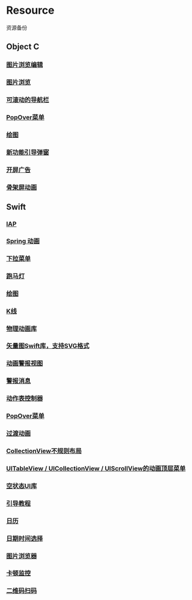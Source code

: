 # Resource
资源备份

## Object C
### [图片浏览编辑](https://github.com/QuintGao/GKPhotoBrowser)
### [图片浏览](https://github.com/indulgeIn/YBImageBrowser)
### [可滚动的导航栏](https://github.com/andreamazz/AMScrollingNavbar)
### [PopOver菜单](https://github.com/liufengting/FTPopOverMenu)
### [绘图](https://github.com/SunriseOYR/ORCharts)
### [新功能引导弹窗](https://github.com/choiceyou/FWPopupViewOC)
### [开屏广告](https://github.com/CoderZhuXH/XHLaunchAd)
### [骨架屏动画](https://github.com/tigerAndBull/TABAnimated)

## Swift
### [IAP](https://github.com/bizz84/SwiftyStoreKit)
### [Spring 动画](https://github.com/MengTo/Spring?utm_source=mybridge&utm_medium=blog&utm_campaign=read_more)
### [下拉菜单](https://github.com/JerryLMJ/LMJDropdownMenu)
### [跑马灯](https://github.com/cbpowell/MarqueeLabel)
### [绘图](https://github.com/AAChartModel/AAChartKit-Swift)
### [K线](https://github.com/h-js/KLine)
### [物理动画库](https://github.com/AugustRush/Stellar?utm_source=mybridge&utm_medium=blog&utm_campaign=read_more)
### [矢量图Swift库，支持SVG格式](https://github.com/exyte/Macaw?utm_source=mybridge&utm_medium=blog&utm_campaign=read_more)
### [动画警报视图](https://github.com/vikmeup/SCLAlertView-Swift?utm_source=mybridge&utm_medium=blog&utm_campaign=read_more)
### [警报消息](https://github.com/SwiftKickMobile/SwiftMessages?utm_source=mybridge&utm_medium=blog&utm_campaign=read_more)
### [动作表控制器](https://github.com/xmartlabs/XLActionController?utm_source=mybridge&utm_medium=blog&utm_campaign=read_more)
### [PopOver菜单](https://github.com/corin8823/Popover?utm_source=mybridge&utm_medium=blog&utm_campaign=read_more)
### [过渡动画](https://github.com/demonnico/PinterestSwift?utm_source=mybridge&utm_medium=blog&utm_campaign=read_more)
### [CollectionView不规则布局](https://github.com/chiahsien/CHTCollectionViewWaterfallLayout)
### [UITableView / UICollectionView / UIScrollView的动画顶层菜单](https://github.com/Yalantis/Persei?utm_source=mybridge&utm_medium=blog&utm_campaign=read_more)
### [空状态UI库](https://github.com/dzenbot/DZNEmptyDataSet?utm_source=mybridge&utm_medium=blog&utm_campaign=read_more)
### [引导教程](https://github.com/ephread/Instructions?utm_source=mybridge&utm_medium=blog&utm_campaign=read_more)
### [日历](https://github.com/patchthecode/JTAppleCalendar?utm_source=mybridge&utm_medium=blog&utm_campaign=read_more)
### [日期时间选择](https://github.com/itsmeichigo/DateTimePicker?utm_source=mybridge&utm_medium=blog&utm_campaign=read_more)
### [图片浏览器](https://github.com/fcbox/Lantern)
### [卡顿监控](https://github.com/kconner/KMCGeigerCounter)
### [二维码扫码](https://github.com/MxABC/swiftScan)
